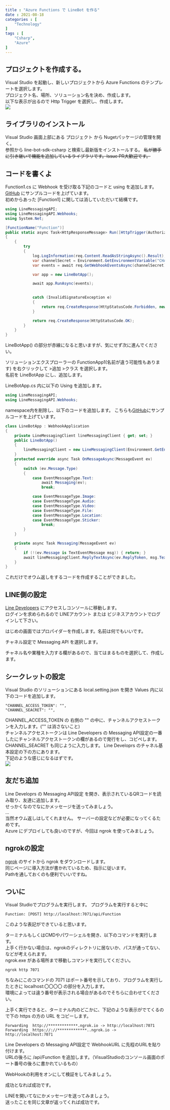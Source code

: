 ```yaml
---
title : "Azure Functions で LineBot を作る"
date : 2021-08-18
categories : [
    "Technology"
]
tags : [
    "Csharp",
    "Azure"
]
---
```


## プロジェクトを作成する。

Visual Studio を起動し、新しいプロジェクトから Azure Functions のテンプレートを選択します。  
プロジェクト名、場所、ソリューション名を決め、作成します。  
以下な表示が出るので Http Trigger を選択し、作成します。  
![](1.jpg)

## ライブラリのインストール
Visual Studio 画面上部にある プロジェクト から Nugetパッケージの管理を開く。  
参照から line-bot-sdk-csharp と検索し最新版をインストールする。
~~私が勝手に引き継いで機能を追加しているライブラリです。Issue PR大歓迎です。~~

## コードを書くよ
Function1.cs に Webhook を受け取る下記のコードと using を追加します。
[GitHub](https://github.com/rikupin1105/line-bot-sdk-csharp/blob/main/sample/FunctionAppSample/Function.cs) にサンプルコードを上げています。  
初めからあった [Function1] に関しては消していただいて結構です。
```cs
using LineMessagingAPI;
using LineMessagingAPI.Webhooks;
using System.Net;
```
``` cs
[FunctionName("Function")]
public static async Task<HttpResponseMessage> Run([HttpTrigger(AuthorizationLevel.Anonymous, "post", Route = null)] HttpRequestMessage req, ILogger log)
{
    {
        try
        {
            log.LogInformation(req.Content.ReadAsStringAsync().Result);
            var channelSecret = Environment.GetEnvironmentVariable("CHANNEL_SEACRET");
            var events = await req.GetWebhookEventsAsync(channelSecret);

            var app = new LineBotApp();

            await app.RunAsync(events);

            
            catch (InvalidSignatureException e)
            {
                return req.CreateResponse(HttpStatusCode.Forbidden, new { e.Message });
            }

            return req.CreateResponse(HttpStatusCode.OK);
        }
    }
}
```

LineBotApp() の部分が赤線になると思いますが、気にせず次に進んでください。

ソリューションエクスプローラーの FunctionApp1(名前が違う可能性もあります) を右クリックして >追加 >クラス を選択します。  
名前を LineBotApp にし、追加します。

LineBotApp.cs 内に以下の Using を追加します。
```cs
using LineMessagingAPI;
using LineMessagingAPI.Webhooks;
```

namespace内を削除し、以下のコードを追加します。
こちらも[GitHub](https://github.com/rikupin1105/line-bot-sdk-csharp/blob/main/sample/FunctionAppSample/LineBotApp.cs)にサンプルコードを上げています。

```cs
class LineBotApp : WebhookApplication
{
    private LineMessagingClient lineMessagingClient { get; set; }
    public LineBotApp()
    {
        lineMessagingClient = new LineMessagingClient(Environment.GetEnvironmentVariable("CHANNEL_ACCESS_TOKEN")); ;
    }
    protected override async Task OnMessageAsync(MessageEvent ev)
    {
        switch (ev.Message.Type)
        {
            case EventMessageType.Text:
                await Messaging(ev);
                break;

            case EventMessageType.Image:
            case EventMessageType.Audio:
            case EventMessageType.Video:
            case EventMessageType.File:
            case EventMessageType.Location:
            case EventMessageType.Sticker:
                break;
        }
    }

    private async Task Messaging(MessageEvent ev)
    {
        if (!(ev.Message is TextEventMessage msg)) { return; }
        await lineMessagingClient.ReplyTextAsync(ev.ReplyToken, msg.Text);
    }
}
```

これだけでオウム返しをするコードを作成することができました。

## LINE側の設定
[Line Developers](https://developers.line.biz/ja/) にアクセスしコンソールに移動します。  
ログインを求められるので LINEアカウント または ビジネスアカウントでログインして下さい。  

はじめの画面ではプロパイダーを作成します。名前は何でもいいです。

チャネル設定で Messaging API を選択します。  

チャネル名や業種を入力する欄があるので、当てはまるものを選択して、作成します。

## シークレットの設定

Visual Studio のソリューションにある local.setting.json を開き Values 内に以下のコードを追加します。

```
"CHANNEL_ACCESS_TOKEN": "",
"CHANNEL_SEACRET": "",
```
CHANNEL_ACCESS_TOKEN の 右側の "" の中に、チャンネルアクセストークンを入力します。("" は消さないこと)  
チャンネルアクセストークンは Line Developers の Messaging API設定の一番したにチャンネルアクセストークンの欄があるので発行をし、コピペします。  
CHANNEL_SEACRET も同じように入力します。
Line Developrs のチャネル基本設定の下の方にあります。  
下記のような感じになるはずです。  
![](2.jpg)


## 友だち追加
Line Developrs の Messaging API設定 を開き、表示されているQRコードを読み取り、友達に追加します。  
せっかくなのでなにかメッセージを送ってみましょう。  
...  
当然オウム返しはしてくれません。
サーバーの設定などが必要になってくるためです。  
Azure にデプロイしても良いのですが、今回は ngrok を使ってみましょう。

## ngrokの設定
[ngrok](https://ngrok.com/download) のサイトから ngrok をダウンロードします。  
同じページに導入方法が書かれているため、指示に従います。  
Pathを通しておくのも便利でいいですね。

## ついに
Visual Studioでプログラムを実行します。
プログラムを実行すると中に
```
Function: [POST] http://localhost:7071/api/Function
```
このような表記ができていると思います。  


ターミナルもしくはCMDやパワーシェルを開き、以下のコマンドを実行します。  
上手く行かない場合は、ngrokのディレクトリに居ないか、パスが通ってない、などが考えられます。  
ngrok.exe がある場所まで移動しコマンドを実行してください。
```
ngrok http 7071
```

ちなみにこのコマンドの 7071 はポート番号を示しており、プログラムを実行したときに localhost:〇〇〇〇 の部分を入力します。  
環境によっては違う番号が表示される場合があるのでそちらに合わせてください。

上手く実行できると、ターミナル内のどこかに、下記のような表示がでてくるので下の https の方の URL をコピーします。
```
Forwarding  http://*************.ngrok.io -> http://localhost:7071
Forwarding  https://://*************..ngrok.io -> http://localhost:7071    
```


Line Developers の Messaging API設定で WebhookURL に先程のURLを貼り付けます。  
URLの後ろに /api/Function を追加します。（VisualStudioのコンソール画面のポート番号の後ろに書かれているもの）

WebHookの利用をオンにして検証をしてみましょう。

成功となれば成功です。

LINEを開いてなにかメッセージを送ってみましょう。  
送ったことを同じ文章が返ってくれば成功です。